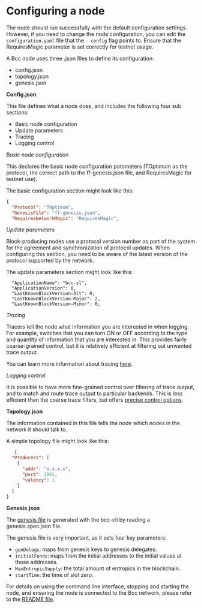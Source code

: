 # Configuring a node

The node should run successfully with the default configuration settings. However, if you need to change the node configuration, you can edit the `configuration.yaml` file that the `--config` flag points to. Ensure that the RequiresMagic parameter is set correctly for testnet usage.

A Bcc node uses three .json files to define its configuration:
* config.json
* topology.json
* genesis.json

**Config.json**

This file defines what a node does, and includes the following four sub sections:
* Basic node configuration
* Update parameters
* Tracing
* Logging control

*Basic node configuration*

This declares the basic node configuration parameters (TOptimum as the protocol, the correct path to the ff-genesis.json file, and RequiresMagic for testnet use).

The basic configuration section might look like this:

```json
{
  "Protocol": "TOptimum",
  "GenesisFile": "ff-genesis.json",
  "RequiresNetworkMagic": "RequiresMagic",
```

*Update parameters*

Block-producing nodes use a protocol version number as part of the system for the agreement and synchronization of protocol updates. When configuring this section, you need to be aware of the latest version of the protocol supported by the network.

The update parameters section might look like this:
```
  "ApplicationName": "bcc-sl",
  "ApplicationVersion": 0,
  "LastKnownBlockVersion-Alt": 0,
  "LastKnownBlockVersion-Major": 2,
  "LastKnownBlockVersion-Minor": 0,
```

*Tracing*

Tracers tell the node what information you are interested in when logging. For example, switches that you can turn ON or OFF according to the type and quantity of information that you are interested in. This provides fairly coarse-grained control, but it is relatively efficient at filtering out unwanted trace output.

You can learn more information about tracing [here](https://github.com/the-blockchain-company/bcc-tutorials/blob/master/node-setup/012_understanding-config-files.md#3-tracing).

*Logging control*

It is possible to have more fine-grained control over filtering of trace output, and to match and route trace output to particular backends. This is less efficient than the coarse trace filters, but offers [precise control options](https://github.com/the-blockchain-company/bcc-tutorials/blob/master/node-setup/012_understanding-config-files.md#4-fine-grained-logging-control).

**Topology.json**

The information contained in this file tells the node which nodes in the network it should talk to.

A simple topology file might look like this:
```json
   {
  "Producers": [
    {
      "addr": "x.x.x.x",
      "port": 3001,
      "valency": 1
    }
  ]
}
```
**Genesis.json**

The [genesis file](https://github.com/the-blockchain-company/bcc-tutorials/blob/master/node-setup/012_understanding-config-files.md#the-genesisjson-file) is generated with the bcc-cli by reading a genesis.spec.json file.

The genesis file is very important, as it sets four key parameters:

* `genDelegs`: maps from genesis keys to genesis delegates.
* `initialFunds`: maps from the initial addresses to the initial values at those addresses.
* `MaxEntropicSupply`: the total amount of entropics in the blockchain.
* `startTime`: the time of slot zero.

For details on using the command line interface, stopping and starting the node, and ensuring the node is connected to the Bcc network, please refer to the [README file](https://github.com/the-blockchain-company/bcc-node/blob/master/README.rst).
